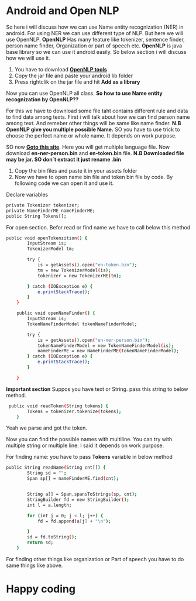 #  Android and Open NLP

So here i will discuss how we can use Name entity recognization (NER) in android. For using NER we can use different type of NLP. But here we will use OpenNLP. 
**OpenNLP** Has many feature like tokenizer, sentence finder, person name finder, Organization or part of speech etc.
**OpenNLP** is java base library so we can use it android easily. So below section i will discuss how we will use it.

1. You have to download [**OpenNLP tools**](https://jar-download.com/artifacts/org.apache.opennlp/opennlp-tools/1.6.0/source-code) 
2. Copy the jar file and paste your android lib folder
3. Press rightclik on the jar file and hit **Add as a library**

Now you can use OpenNLP all class.
**So how to use Name entity recognization by OpenNLP??**

For this we have to download some file taht contains different rule and data to find data among texts.
First i will talk about how we can find person name among text. And remeber other things will be same like name finder. 
**N.B OpenNLP give you multiple possible Name.**
SO you have to use trick to choose the perfect name or whole name. It depends on work purpose.

SO now [**Goto this site**](http://opennlp.sourceforge.net/models-1.5/). Here you will get multiple language file. Now download **en-ner-person.bin** and **en-token.bin** file. 
**N.B Downloaded file may be jar. SO don`t extract it just rename .bin**

1. Copy the bin files and paste it in your assets folder
2. Now we have to open name bin file and token bin file by code. By following code we can open it and use it.

Declare variables 
```sh
private Tokenizer tokenizer;
private NameFinderME nameFinderME;
public String Tokens[];
```
For open section. Befor read or find name we have to call below this method
```sh
public void openTokenzition() {
        InputStream is;
        TokenizerModel tm;

        try {
            is = getAssets().open("en-token.bin");
            tm = new TokenizerModel(is);
            tokenizer = new TokenizerME(tm);

        } catch (IOException e) {
            e.printStackTrace();
        }
    }

    public void openNameFinder() {
        InputStream is;
        TokenNameFinderModel tokenNameFinderModel;

        try {
            is = getAssets().open("en-ner-person.bin");
            tokenNameFinderModel = new TokenNameFinderModel(is);
            nameFinderME = new NameFinderME(tokenNameFinderModel);
        } catch (IOException e) {
            e.printStackTrace();
        }

    }
```

**Important section**
Suppos you have text or String. pass this string to below method.

```sh
 public void readToken(String tokens) {
        Tokens = tokenizer.tokenize(tokens);
    }
```
Yeah we parse and got the token.

Now you can find the possible names with multiline. You can try with multiple string or multiple line. I said it depends on work purpose.

For finding name: you have to pass **Tokens** variable in below method

```sh
public String readName(String cnt[]) {
        String sd = "";
        Span sp[] = nameFinderME.find(cnt);


        String a[] = Span.spansToStrings(sp, cnt);
        StringBuilder fd = new StringBuilder();
        int l = a.length;

        for (int j = 0; j < l; j++) {
            fd = fd.append(a[j] + "\n");

        }
        sd = fd.toString();
        return sd;
    }
```

For finding other things like organization or Part of speech you have to do same things like above.

# Happy coding

